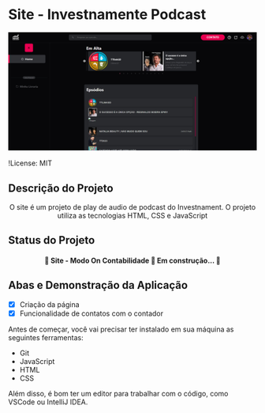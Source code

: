 # Site - Investnamente Podcast

![Capa](public/img/Captura%20de%20tela%202024-02-29%20022404.png)


!License: MIT

## Descrição do Projeto

<p align="center">O site é um projeto de play de audio de podcast do Investnament. O projeto utiliza as tecnologias HTML, CSS e JavaScript</p>

## Status do Projeto

<h4 align="center"> 
	🚧  Site - Modo On Contabilidade 🚀 Em construção...  🚧
</h4>

## Abas e Demonstração da Aplicação

- [x] Criação da página
- [x] Funcionalidade de contatos com o contador

Antes de começar, você vai precisar ter instalado em sua máquina as seguintes ferramentas:

- Git
- JavaScript
- HTML
- CSS

Além disso, é bom ter um editor para trabalhar com o código, como VSCode ou IntelliJ IDEA.

